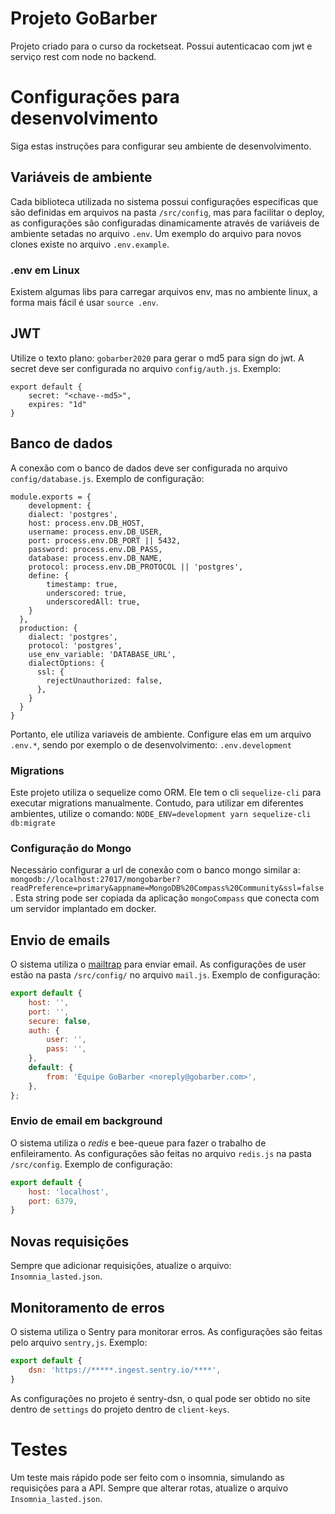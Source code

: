 # Projeto GoBarber
Projeto criado para o curso da rocketseat. Possui autenticacao com jwt e serviço rest com node no backend.

# Configurações para desenvolvimento
Siga estas instruções para configurar seu ambiente de desenvolvimento.

## Variáveis de ambiente
Cada biblioteca utilizada no sistema possui configurações específicas que são definidas em arquivos na pasta `/src/config`, mas para facilitar o deploy, as configurações são configuradas dinamicamente através de variáveis de ambiente setadas no arquivo `.env`. Um exemplo do arquivo para novos clones existe no arquivo `.env.example`.

### .env em Linux
Existem algumas libs para carregar arquivos env, mas no ambiente linux, a forma mais fácil é usar `source .env`.

## JWT
Utilize o texto plano: `gobarber2020` para gerar o md5 para sign do jwt. A secret deve ser configurada no arquivo `config/auth.js`. Exemplo: 
```
export default {
    secret: "<chave--md5>",
    expires: "1d"
}
```
## Banco de dados
A conexão com o banco de dados deve ser configurada no arquivo `config/database.js`. Exemplo de configuração: 
```
module.exports = {
    development: {
    dialect: 'postgres',
    host: process.env.DB_HOST,
    username: process.env.DB_USER,
    port: process.env.DB_PORT || 5432,
    password: process.env.DB_PASS,
    database: process.env.DB_NAME,
    protocol: process.env.DB_PROTOCOL || 'postgres',
    define: {
        timestamp: true,
        underscored: true,
        underscoredAll: true,
    }
  },
  production: {
    dialect: 'postgres',
    protocol: 'postgres',
    use_env_variable: 'DATABASE_URL',
    dialectOptions: {
      ssl: {
        rejectUnauthorized: false,
      },
    }
  }
}
```
Portanto, ele utiliza variaveis de ambiente. Configure elas em um arquivo `.env.*`, sendo por exemplo o de desenvolvimento: `.env.development`

### Migrations
Este projeto utiliza o sequelize como ORM. Ele tem o cli `sequelize-cli` para executar migrations manualmente. Contudo, para utilizar em diferentes ambientes, utilize o comando: 
`NODE_ENV=development yarn sequelize-cli db:migrate`

### Configuração do Mongo
Necessário configurar a url de conexão com o banco mongo similar a: `mongodb://localhost:27017/mongobarber?readPreference=primary&appname=MongoDB%20Compass%20Community&ssl=false`. Esta string pode ser copiada da aplicação `mongoCompass` que conecta com um servidor implantado em  docker.

## Envio de emails
O sistema utiliza o [mailtrap](www.mailtrap.io) para enviar email. As configurações de user estão na pasta `/src/config/` no arquivo `mail.js`. Exemplo de configuração: 
```js
export default {
    host: '',
    port: '',
    secure: false,
    auth: {
        user: '',
        pass: '',
    },
    default: {
        from: 'Equipe GoBarber <noreply@gobarber.com>',
    },
};
```
### Envio de email em background
O sistema utiliza o _redis_ e bee-queue para fazer o trabalho de enfileiramento. As configurações são feitas no arquivo `redis.js` na pasta `/src/config`. Exemplo de configuração: 
```js
export default {
    host: 'localhost',
    port: 6379,
}
```

## Novas requisições
Sempre que adicionar requisições, atualize o arquivo: `Insomnia_lasted.json`.

## Monitoramento de erros
O sistema utiliza o Sentry para monitorar erros. As configurações são feitas pelo arquivo `sentry,js`. Exemplo: 
```js
export default {
    dsn: 'https://*****.ingest.sentry.io/****',
}
```
As configurações no projeto é sentry-dsn, o qual pode ser obtido no site dentro de `settings` do projeto dentro de `client-keys`.

# Testes
Um teste mais rápido pode ser feito com o insomnia, simulando as requisições para a API. Sempre que alterar rotas, atualize o arquivo `Insomnia_lasted.json`. 
